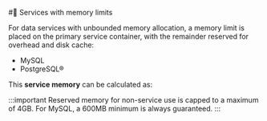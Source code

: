 # Services with memory limits

For data services with unbounded memory allocation, a memory limit is
placed on the primary service container, with the remainder reserved for
overhead and disk cache:

-   MySQL
-   PostgreSQL®

This **service memory** can be calculated as:

:::important
Reserved memory for non-service use is capped to a maximum of 4GB. For
MySQL, a 600MB minimum is always guaranteed.
:::
